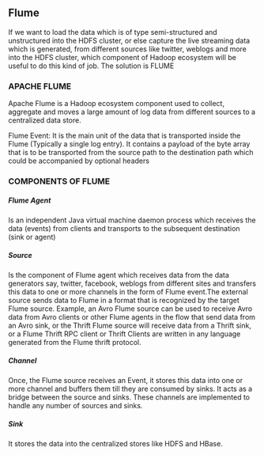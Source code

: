 ## Flume

If we want to load the data which is of type semi-structured and unstructured into the  HDFS cluster, or else capture the live streaming data which is generated, from different sources like twitter, weblogs and more into the HDFS cluster, which component of Hadoop ecosystem will be useful to do this kind of job. The solution is FLUME

### APACHE FLUME

Apache Flume is a Hadoop ecosystem component used to collect, aggregate and moves a large amount of log data from different sources to a centralized data store.

Flume Event: It is the main unit of the data that is transported inside the Flume (Typically a single log entry). It contains a payload of the byte array that is to be transported from the source path to the destination path which could be accompanied by optional headers

### COMPONENTS OF FLUME

##### Flume Agent

Is an independent Java virtual machine daemon process which receives the data (events) from clients and transports to the subsequent destination (sink or agent)

##### Source

Is the component of Flume agent which receives data from the data generators say, twitter, facebook, weblogs from different sites and transfers this data to one or more channels in the form of Flume event.The external source sends data to Flume in a format that is recognized by the target Flume source. Example, an Avro Flume source can be used to receive Avro data from Avro clients or other Flume agents in the flow that send data from an Avro sink, or the Thrift Flume source will receive data from a Thrift sink, or a Flume Thrift RPC client or Thrift Clients are written in any language generated from the Flume thrift protocol.

##### Channel

Once, the Flume source receives an Event, it stores this data into one or more channel and buffers them till they are consumed by sinks. It acts as a bridge between the source and sinks. These channels are implemented to handle any number of sources and sinks.

##### Sink

 It stores the data into the centralized stores like HDFS and HBase.

